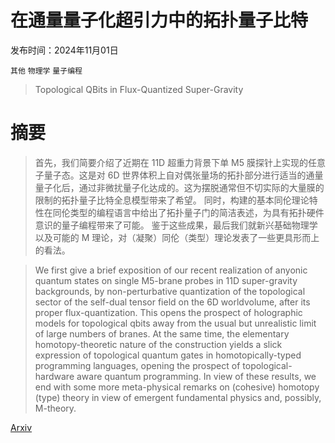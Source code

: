 # 在通量量子化超引力中的拓扑量子比特

发布时间：2024年11月01日

`其他` `物理学` `量子编程`

> Topological QBits in Flux-Quantized Super-Gravity

# 摘要

> 首先，我们简要介绍了近期在 11D 超重力背景下单 M5 膜探针上实现的任意子量子态。这是对 6D 世界体积上自对偶张量场的拓扑部分进行适当的通量量子化后，通过非微扰量子化达成的。这为摆脱通常但不切实际的大量膜的限制的拓扑量子比特全息模型带来了希望。
  同时，构建的基本同伦理论特性在同伦类型的编程语言中给出了拓扑量子门的简洁表述，为具有拓扑硬件意识的量子编程带来了可能。
  鉴于这些成果，最后我们就新兴基础物理学以及可能的 M 理论，对（凝聚）同伦（类型）理论发表了一些更具形而上的看法。

> We first give a brief exposition of our recent realization of anyonic quantum states on single M5-brane probes in 11D super-gravity backgrounds, by non-perturbative quantization of the topological sector of the self-dual tensor field on the 6D worldvolume, after its proper flux-quantization. This opens the prospect of holographic models for topological qbits away from the usual but unrealistic limit of large numbers of branes.
  At the same time, the elementary homotopy-theoretic nature of the construction yields a slick expression of topological quantum gates in homotopically-typed programming languages, opening the prospect of topological-hardware aware quantum programming.
  In view of these results, we end with some more meta-physical remarks on (cohesive) homotopy (type) theory in view of emergent fundamental physics and, possibly, M-theory.

[Arxiv](https://arxiv.org/abs/2411.00628)